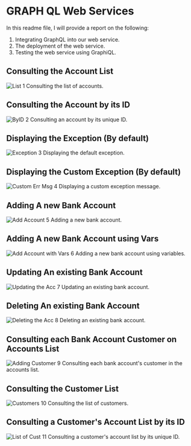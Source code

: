 # GRAPH QL Web Services

In this readme file, I will provide a report on the following:

1. Integrating GraphQL into our web service.
2. The deployment of the web service.
3. Testing the web service using GraphiQL.

## Consulting the Account List

![List 1](https://github.com/Yahya-rabii/JEE/assets/92509001/167d9fd6-ef86-4310-b6ee-557f3bdb1290)
Consulting the list of accounts.

## Consulting the Account by its ID

![ByID 2](https://github.com/Yahya-rabii/JEE/assets/92509001/43fccb5f-c4cd-481b-bbb6-993244ca5579)
Consulting an account by its unique ID.

## Displaying the Exception (By default)

![Exception 3](https://github.com/Yahya-rabii/JEE/assets/92509001/c96310e8-aa20-4bba-a13f-25833734f65a)
Displaying the default exception.

## Displaying the Custom Exception (By default)

![Custom Err Msg 4](https://github.com/Yahya-rabii/JEE/assets/92509001/dcac80b2-1499-4b5c-8970-f1fc84c4117f)
Displaying a custom exception message.

## Adding A new Bank Account

![Add Account 5](https://github.com/Yahya-rabii/JEE/assets/92509001/792b9111-9500-48e4-aedf-9e3fd6c3319b)
Adding a new bank account.

## Adding A new Bank Account using Vars

![Add Account with Vars 6](https://github.com/Yahya-rabii/JEE/assets/92509001/7a94ba23-7901-47d7-89c2-48d8ac7a8a21)
Adding a new bank account using variables.

## Updating An existing Bank Account

![Updating the Acc 7](https://github.com/Yahya-rabii/JEE/assets/92509001/2982adac-b972-4ec4-bffc-0c431f050a75)
Updating an existing bank account.

## Deleting An existing Bank Account

![Deleting the Acc 8](https://github.com/Yahya-rabii/JEE/assets/92509001/80db8fcc-9de6-46d8-ae60-e3c9b04d1f5f)
Deleting an existing bank account.

## Consulting each Bank Account Customer on Accounts List

![Adding Customer 9](https://github.com/Yahya-rabii/JEE/assets/92509001/d261e803-ba74-44bb-bf78-3c508bc87a9f)
Consulting each bank account's customer in the accounts list.

## Consulting the Customer List

![Customers 10](https://github.com/Yahya-rabii/JEE/assets/92509001/3630ef48-fa16-4726-b867-6677671ad4c9)
Consulting the list of customers.

## Consulting a Customer's Account List by its ID

![List of Cust 11](https://github.com/Yahya-rabii/JEE/assets/92509001/ef97861c-ed8f-4904-b80d-b675a80c0e26)
Consulting a customer's account list by its unique ID.
